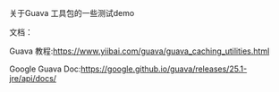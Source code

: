 关于Guava 工具包的一些测试demo

文档：

Guava 教程:https://www.yiibai.com/guava/guava_caching_utilities.html

Google Guava Doc:https://google.github.io/guava/releases/25.1-jre/api/docs/

